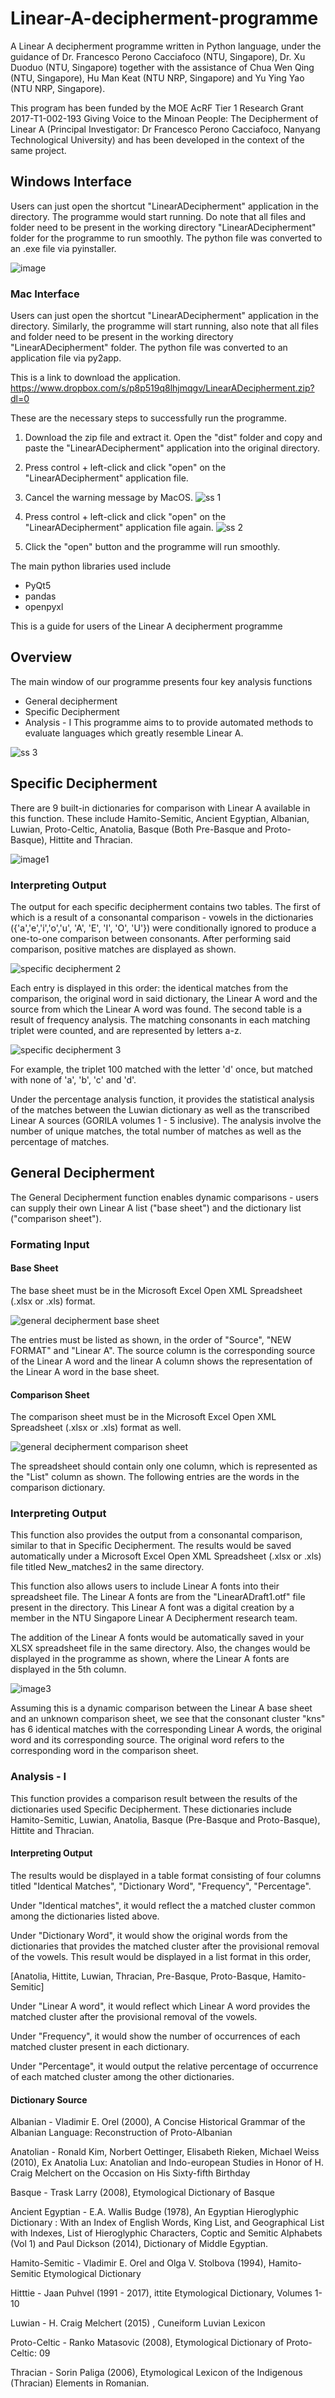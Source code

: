 # Linear-A-decipherment-programme 
A Linear A decipherment programme written in Python language, under the guidance of Dr. Francesco Perono Cacciafoco (NTU, Singapore), Dr. Xu Duoduo (NTU, Singapore) together with the assistance of Chua Wen Qing (NTU, Singapore), Hu Man Keat (NTU NRP, Singapore) and Yu Ying Yao (NTU NRP, Singapore). 

This program has been funded by the MOE AcRF Tier 1 Research Grant 2017-T1-002-193 Giving Voice to the Minoan People: The Decipherment of Linear A (Principal Investigator: Dr Francesco Perono Cacciafoco, Nanyang Technological University) and has been developed in the context of the same project.

## Windows Interface
Users can just open the shortcut "LinearADecipherment" application in the directory. The programme would start running. Do note that all files and folder need to be present in the working directory "LinearADecipherment" folder for the programme to run smoothly. The python file was converted to an .exe file via pyinstaller.

![image](https://user-images.githubusercontent.com/79370985/111020634-57a27e00-8402-11eb-80a4-1f56cc95f50a.png)

### Mac Interface
Users can just open the shortcut "LinearADecipherment" application in the directory. Similarly, the programme will start running, also note that all files and folder need to be present in the working directory "LinearADecipherment" folder. The python file was converted to an application file via py2app. 

This is a link to download the application. https://www.dropbox.com/s/p8p519q8lhjmqgv/LinearADecipherment.zip?dl=0

These are the necessary steps to successfully run the programme.
   1) Download the zip file and extract it. Open the "dist" folder and copy and paste the "LinearADecipherment" application into the original directory.
   2) Press control + left-click and click "open" on the "LinearADecipherment" application file.
   3) Cancel the warning message by MacOS. 
   ![ss 1](https://user-images.githubusercontent.com/79370985/112722676-e2789200-8f45-11eb-96ef-6f456ca0fbda.jpg)

   4) Press control + left-click and click "open" on the "LinearADecipherment" application file again. ![ss 2](https://user-images.githubusercontent.com/79370985/112722686-f3c19e80-8f45-11eb-8a5a-ddd4ce3b2fa3.jpg)

   5) Click the "open" button and the programme will run smoothly.



The main python libraries used include
   - PyQt5
   - pandas
   - openpyxl
  
This is a guide for users of the Linear A decipherment programme

## Overview 
The main window of our programme presents four key analysis functions 
   - General decipherment
   - Specific Decipherment
   - Analysis - I
This programme aims to to provide automated methods to evaluate languages which greatly resemble Linear A.

![ss 3](https://user-images.githubusercontent.com/79370985/112866671-a3387580-90ec-11eb-8597-fa9f195054ce.jpg)


## Specific Decipherment
There are 9 built-in dictionaries for comparison with Linear A available in this function. These include Hamito-Semitic, Ancient Egyptian, Albanian, Luwian, Proto-Celtic, Anatolia, Basque (Both Pre-Basque and Proto-Basque), Hittite and Thracian.

![image1](https://user-images.githubusercontent.com/79370985/110068897-a1abb400-7db1-11eb-8dba-a859c6e41688.JPG)

### Interpreting Output
The output for each specific decipherment contains two tables. The first of which is a result of a consonantal comparison - vowels in the dictionaries ({'a','e','i','o','u', 'A', 'E', 'I', 'O', 'U'}) were conditionally ignored to produce a one-to-one comparison between consonants. After performing said comparison, positive matches are displayed as shown.

![specific decipherment 2](https://user-images.githubusercontent.com/79370985/108601925-2bcf4200-73da-11eb-80e7-f0e8058fa752.JPG)

Each entry is displayed in this order: the identical matches from the comparison, the original word in said dictionary, the Linear A word and the source from which the Linear A word was found. 
The second table is a result of frequency analysis. The matching consonants in each matching triplet were counted, and are represented by letters a-z.

![specific decipherment 3](https://user-images.githubusercontent.com/79370985/108601933-3984c780-73da-11eb-95b0-99922e30bced.JPG)

For example, the triplet 100 matched with the letter 'd' once, but matched with none of 'a', 'b', 'c' and 'd'.

Under the percentage analysis function, it provides the statistical analysis of the matches between the Luwian dictionary as well as the transcribed Linear A sources (GORILA volumes 1 - 5 inclusive). The analysis involve the number of unique matches, the total number of matches as well as the percentage of matches.

## General Decipherment 
The General Decipherment function enables dynamic comparisons - users can supply their own Linear A list ("base sheet") and the dictionary list ("comparison sheet"). 

### Formating Input

#### Base Sheet
The base sheet must be in the Microsoft Excel Open XML Spreadsheet (.xlsx or .xls) format. 

![general decipherment base sheet](https://user-images.githubusercontent.com/79370985/108602016-bb74f080-73da-11eb-8ea2-968a35b7cf64.JPG)

The entries must be listed as shown, in the order of "Source", "NEW FORMAT" and "Linear A". The source column is the corresponding source of the Linear A word and the linear A column shows the representation of the Linear A word in the base sheet.

#### Comparison Sheet
The comparison sheet must be in the Microsoft Excel Open XML Spreadsheet (.xlsx or .xls) format as well. 

![general decipherment comparison sheet](https://user-images.githubusercontent.com/79370985/108602029-caf43980-73da-11eb-8ff5-fa6c19ccff78.JPG)

The spreadsheet should contain only one column, which is represented as the "List" column as shown. The following entries are the words in the comparison dictionary.

### Interpreting Output
This function also provides the output from a consonantal comparison, similar to that in Specific Decipherment. The results would be saved automatically under a Microsoft Excel Open XML Spreadsheet (.xlsx or .xls) file titled New_matches2 in the same directory.

This function also allows users to include Linear A fonts into their spreadsheet file. The Linear A fonts are from the "LinearADraft1.otf" file present in the directory. This Linear A font was a digital creation by a member in the NTU Singapore Linear A Decipherment research team.

The addition of the Linear A fonts would be automatically saved in your XLSX spreadsheet file in the same directory. Also, the changes would be displayed in the programme as shown, where the Linear A fonts are displayed in the 5th column.

![image3](https://user-images.githubusercontent.com/79370985/112866504-71271380-90ec-11eb-8da0-cae24bb4cbe9.jpg)

Assuming this is a dynamic comparison between the Linear A base sheet and an unknown comparison sheet, we see that the consonant cluster "kns" has 6 identical matches with the corresponding Linear A words, the original word and its corresponding source. The original word refers to the corresponding word in the comparison sheet.

### Analysis - I

This function provides a comparison result between the results of the dictionaries used Specific Decipherment. These dictionaries include Hamito-Semitic, Luwian, Anatolia, Basque (Pre-Basque and Proto-Basque), Hittite and Thracian.

#### Interpreting Output

The results would be displayed in a table format consisting of four columns titled "Identical Matches", "Dictionary Word", "Frequency", "Percentage".

Under "Identical matches", it would reflect the a matched cluster common among the dictionaries listed above. 

Under "Dictionary Word", it would show the original words from the dictionaries that provides the matched cluster after the provisional removal of the vowels. This result would be displayed in a list format in this order,

[Anatolia, Hittite, Luwian, Thracian, Pre-Basque, Proto-Basque, Hamito-Semitic]

Under "Linear A word", it would reflect which Linear A word provides the matched cluster after the provisional removal of the vowels.

Under "Frequency", it would show the number of occurrences of each matched cluster present in each dictionary.

Under "Percentage", it would output the relative percentage of occurrence of each matched cluster among the other dictionaries.


#### Dictionary Source
Albanian - Vladimir E. Orel (2000), A Concise Historical Grammar of the Albanian Language: Reconstruction of Proto-Albanian

Anatolian - Ronald Kim, Norbert Oettinger, Elisabeth Rieken, Michael Weiss (2010), Ex Anatolia Lux: Anatolian and Indo-european Studies in Honor of H. Craig Melchert on the Occasion on His Sixty-fifth Birthday

Basque - Trask Larry (2008), Etymological Dictionary of Basque

Ancient Egyptian - E.A. Wallis Budge (1978), An Egyptian Hieroglyphic Dictionary : With an Index of English Words, King List, and Geographical List with Indexes, List of Hieroglyphic Characters, Coptic and Semitic Alphabets (Vol 1) and Paul Dickson (2014), Dictionary of Middle Egyptian.

Hamito-Semitic - Vladimir E. Orel and  Olga V. Stolbova (1994), Hamito-Semitic Etymological Dictionary

Hitttie - Jaan Puhvel (1991 - 2017),  ittite Etymological Dictionary, Volumes 1-10

Luwian - H. Craig Melchert (2015) , Cuneiform Luvian Lexicon

Proto-Celtic - Ranko Matasovic (2008), Etymological Dictionary of Proto-Celtic: 09

Thracian - Sorin Paliga (2006), Etymological Lexicon of the Indigenous (Thracian) Elements in Romanian.










